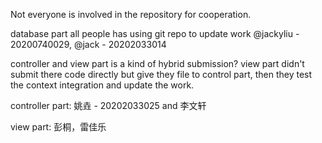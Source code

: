 Not everyone is involved in the repository for cooperation.

database part all people has using git repo to update work @jackyliu - 20200740029, @jack - 20202033014

controller and view part is a kind of hybrid submission? view part didn't submit there code directly but give they file to control part, then they test the context integration and update the work.

controller part: 姚垚 - 20202033025 and 李文轩

view part: 彭桐，雷佳乐
